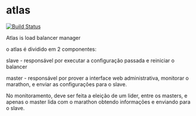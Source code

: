 # atlas

[![Build Status](https://travis-ci.org/aexoti/atlas.svg)](https://travis-ci.org/aexoti/atlas)

Atlas is load balancer manager


o atlas é dividido em 2 componentes:

slave - responsável por executar a configuração passada e reiniciar o balancer 

master - responsável por prover a interface web administrativa, monitorar o marathon, e enviar as configurações para o slave.

No monitoramento, deve ser feita a eleição de um lider, entre os masters, e apenas o master lida com o marathon obtendo informações e enviando para o slave.




